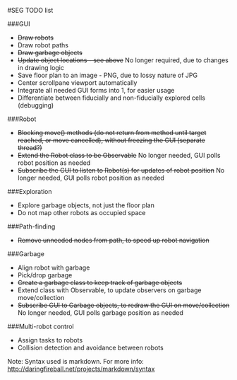 #SEG TODO list

###GUI

+ ~~Draw robots~~
+ Draw robot paths
+ ~~Draw garbage objects~~
+ ~~Update object locations - see above~~ No longer required, due to changes in drawing logic
+ Save floor plan to an image - PNG, due to lossy nature of JPG
+ Center scrollpane viewport automatically
+ Integrate all needed GUI forms into 1, for easier usage
+ Differentiate between fiducially and non-fiducially explored cells (debugging)

###Robot

+ ~~Blocking move() methods (do not return from method until target reached, or move cancelled), without freezing the GUI (separate thread?)~~
+ ~~Extend the Robot class to be Observable~~ No longer needed, GUI polls robot position as needed
+ ~~Subscribe the GUI to listen to Robot(s) for updates of robot position~~ No longer needed, GUI polls robot position as needed

###Exploration

+ Explore garbage objects, not just the floor plan
+ Do not map other robots as occupied space

###Path-finding

+ ~~Remove unneeded nodes from path, to speed up robot navigation~~

###Garbage

+ Align robot with garbage
+ Pick/drop garbage
+ ~~Create a garbage class to keep track of garbage objects~~
+ Extend class with Observable, to update observers on garbage move/collection
+ ~~Subscribe GUI to Garbage objects, to redraw the GUI on move/collection~~ No longer needed, GUI polls garbage position as needed

###Multi-robot control

+ Assign tasks to robots
+ Collision detection and avoidance between robots


Note: Syntax used is markdown. For more info: http://daringfireball.net/projects/markdown/syntax
